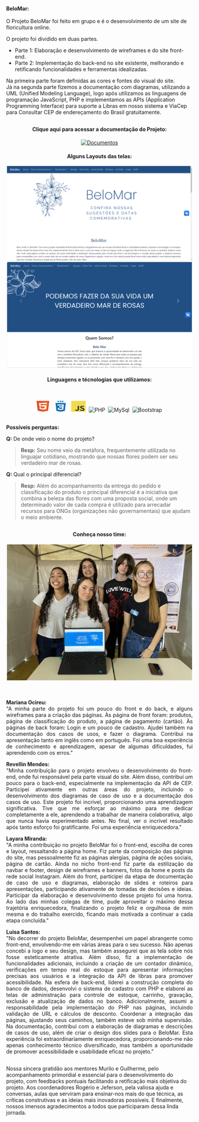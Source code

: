 **BeloMar:** <br><br>
O Projeto BeloMar foi feito em grupo e é o desenvolvimento de um site de floricultura online. <br>

O projeto foi dividido em duas partes.

- Parte 1: Elaboração e desenvolvimento de wireframes e do site front-end.​<br>
- Parte 2: Implementação do back-end no site existente, melhorando e retificando funcionalidades e ferramentas idealizadas.​

Na primeira parte foram definidas as cores e fontes do visual do site.<br>
Já na segunda parte fizemos a documentação com diagramas, utilizando a UML (Unified Modeling Language), logo após utilizamos as linguagens de programação JavaScript, PHP e implementamos as APIs (Application Programming Interface) para suporte a Libras em nosso sistema e ViaCep para Consultar CEP de endereçamento do Brasil gratuitamente.

##

<div align="center">
  <h4>Clique aqui para acessar a documentação do Projeto:</h4>

  [![Documentos](https://img.shields.io/badge/Documentação_BeloMar_2023-214F84?style=for-the-badge)](https://github.com/LuisaSantosSilva/BeloMar/tree/main/Documentos)
  
  <h4>Alguns Layouts das telas:</h4>
  <img width="500" src="https://github.com/LuisaSantosSilva/BeloMar/blob/main/img_README.md/layout1.png"><br>
  <img width="500" src="https://github.com/LuisaSantosSilva/BeloMar/blob/main/img_README.md/layout2.png">

  <h4>Linguagens e técnologias que utilizamos:</h4> <br>
  <p>
  <img src="https://github.com/devicons/devicon/blob/master/icons/html5/html5-original.svg" title="HTML5" alt="HTML" width="40" height="30"/>&nbsp;
  <img src="https://github.com/devicons/devicon/blob/master/icons/css3/css3-plain-wordmark.svg"  title="CSS3" alt="CSS" width="40" height="30"/>&nbsp;
  <img src="https://github.com/devicons/devicon/blob/master/icons/javascript/javascript-original.svg" title="JavaScript" alt="JavaScript" width="40" height="30"/>&nbsp; 
  <img src="https://cdn.jsdelivr.net/gh/devicons/devicon/icons/php/php-plain.svg" title="PHP" alt="PHP" width="40" height="30" />&nbsp; 
  <img src="https://cdn.jsdelivr.net/gh/devicons/devicon/icons/mysql/mysql-original.svg" title="MySql" alt="MySql" width="40" height="30" />&nbsp;
  <img src="https://cdn.jsdelivr.net/gh/devicons/devicon/icons/bootstrap/bootstrap-original-wordmark.svg" title="Bootstrap" alt="Bootstrap" width="40"height="30"/>&nbsp;
  </p>
</div>

##

**Possíveis perguntas:**

**Q:** De onde veio o nome do projeto?
> **Resp:** Seu nome veio da metáfora, frequentemente utilizada no linguajar cotidiano, mostrando que nossas flores podem ser seu verdadeiro mar de rosas.

**Q:** Qual o principal diferencial?
> **Resp:** Além do acompanhamento da entrega do pedido e classificação do produto o principal diferencial é a iniciativa que combina a beleza das flores com uma proposta social, onde um determinado valor de cada compra é utilizado para arrecadar recursos para ONGs (organizações não governamentais) que ajudam o meio ambiente.

##

<div align="center">
  <h4>Conheça nosso time:</h4>
  <img width="500" src="https://github.com/LuisaSantosSilva/BeloMar/blob/main/img_README.md/grupo.jpeg">
  <br>
</div>

<div align="justify">
<br><br>
  
  **Mariana Ocireu:**<br>
  "A minha parte do projeto foi um pouco do front e do back, e alguns wireframes para a criação das páginas. Às página de front foram: produtos, página de classificação do produto, a página de pagamento (cartão). Às páginas de back foram: Login e um pouco de cadastro. Ajudei também na documentação dos casos de usos, e fazer o diagrama. Contribui na apresentação tanto em inglês como em português. Foi uma boa experiência de conhecimento e aprendizagem, apesar de algumas dificuldades, fui aprendendo com os erros."
  
  **Revellin Mendes:**<br>
  "Minha contribuição para o projeto envolveu o desenvolvimento do front-end, onde fui responsável pela parte visual do site. Além disso, contribuí um pouco para o back-end, especialmente na implementação da API de CEP.
  Participei ativamente em outras áreas do projeto, incluindo o desenvolvimento dos diagramas de caso de uso e a documentação dos casos de uso.
  Este projeto foi incrível, proporcionando uma aprendizagem significativa. Tive que me esforçar ao máximo para me dedicar completamente a ele, aprendendo a trabalhar de maneira colaborativa, algo que nunca havia experimentado antes. No final, ver o incrível resultado após tanto esforço foi gratificante. Foi uma experiência enriquecedora."
  
  **Layara Miranda:**<br>
  "A minha contribuição no projeto BeloMar foi o front-end, escolha de cores e layout, ressaltando a página home. Fiz parte da composição das páginas do site, mas pessoalmente fiz as páginas alergias, página de ações sociais, página de cartão. Ainda no nicho front-end fiz parte da estilização da navbar e footer, design de wireframes e banners, fotos da home e posts da rede social Instagram. Além do front, participei da etapa de documentação de caso de uso e diagramas, elaboração de slides e roteiros para apresentações, participando ativamente de tomadas de decisões e ideias. Participar da elaboração e desenvolvimento desse projeto foi uma honra. Ao lado das minhas colegas de time, pude aproveitar o máximo dessa trajetória enriquecedora, finalizando o projeto feliz e orgulhosa de mim mesma e do trabalho exercido, ficando mais motivada a continuar a cada etapa concluída."
  
  **Luisa Santos:**<br>
  "No decorrer do projeto BeloMar, desempenhei um papel abrangente como front-end, envolvendo-me em várias áreas para o seu sucesso. Não apenas concebi a logo e seu design, mas também assegurei que as tela sobre nós fosse esteticamente atrativa. Além disso, fiz a implementação de funcionalidades adicionais, incluindo a criação de um contador dinâmico, verificações em tempo real do estoque para apresentar informações precisas aos usuários e a integração da API de libras para promover acessibilidade. Na esfera de back-end, liderei a construção completa do banco de dados, desenvolvi o sistema de cadastro com PHP e elaborei as telas de administração para controle de estoque, carrinho, gravação, exclusão e atualização de dados no banco. Adicionalmente, assumi a responsabilidade pela implementação do PHP nas páginas, incluindo validação de URL e cálculos de desconto. Coordenar a integração das páginas, ajustando seus caminhos, também esteve sob minha supervisão. Na documentação, contribuí com a elaboração de diagramas e descrições de casos de uso, além de criar o design dos slides para o BeloMar. Esta experiência foi extraordinariamente enriquecedora, proporcionando-me não apenas conhecimento técnico diversificado, mas também a oportunidade de promover acessibilidade e usabilidade eficaz no projeto."
</div>

##

Nossa sincera gratidão aos mentores Murilo e Guilherme, pelo acompanhamento primordial e essencial para o desenvolvimento do projeto, com feedbacks pontuais facilitando a retificação mais objetiva do projeto. Aos coordenadores Rogério e Jeferson, pela valiosa ajuda e conversas, aulas que serviram para ensinar-nos mais do que técnica, as críticas construtivas e as ideias mais inovadoras possíveis. E finalmente, nossos imensos agradecimentos a todos que participaram dessa linda jornada.


